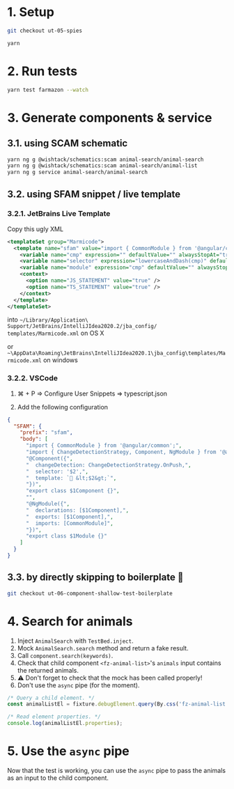 # 1. Setup

```sh
git checkout ut-05-spies

yarn
```

# 2. Run tests

```sh
yarn test farmazon --watch
```

# 3. Generate components & service

## 3.1. using SCAM schematic

```sh
yarn ng g @wishtack/schematics:scam animal-search/animal-search
yarn ng g @wishtack/schematics:scam animal-search/animal-list
yarn ng g service animal-search/animal-search
```

## 3.2. using SFAM snippet / live template

### 3.2.1. JetBrains Live Template

Copy this ugly XML

```xml
<templateSet group="Marmicode">
  <template name="sfam" value="import { CommonModule } from '@angular/common';&#10;import { ChangeDetectionStrategy, Component, NgModule } from '@angular/core';&#10;&#10;@Component({&#10;  changeDetection: ChangeDetectionStrategy.OnPush,&#10;  selector: 'mc-$selector$',&#10;  template: `🚧 $selector$`&#10;})&#10;export class $cmp$Component {}&#10;&#10;@NgModule({&#10;  declarations: [$cmp$Component],&#10;  exports: [$cmp$Component],&#10;  imports: [CommonModule]&#10;})&#10;export class $module$Module {}" description="" toReformat="true" toShortenFQNames="true">
    <variable name="cmp" expression="" defaultValue="" alwaysStopAt="true" />
    <variable name="selector" expression="lowercaseAndDash(cmp)" defaultValue="" alwaysStopAt="true" />
    <variable name="module" expression="cmp" defaultValue="" alwaysStopAt="true" />
    <context>
      <option name="JS_STATEMENT" value="true" />
      <option name="TS_STATEMENT" value="true" />
    </context>
  </template>
</templateSet>
```

into `~/Library/Application\ Support/JetBrains/IntelliJIdea2020.2/jba_config/ templates/Marmicode.xml` on OS X

or `~\AppData\Roaming\JetBrains\IntelliJIdea2020.1\jba_config\templates/Marmicode.xml` on windows

### 3.2.2. VSCode

1. ⌘ + P => Configure User Snippets => typescript.json

2. Add the following configuration

```json
{
  "SFAM": {
    "prefix": "sfam",
    "body": [
      "import { CommonModule } from '@angular/common';",
      "import { ChangeDetectionStrategy, Component, NgModule } from '@angular/core';",
      "@Component({",
      "  changeDetection: ChangeDetectionStrategy.OnPush,",
      "  selector: '$2',",
      "  template: `🚧 &lt;$2&gt;`",
      "})",
      "export class $1Component {}",
      "",
      "@NgModule({",
      "  declarations: [$1Component],",
      "  exports: [$1Component],",
      "  imports: [CommonModule]",
      "})",
      "export class $1Module {}"
    ]
  }
}
```

## 3.3. by directly skipping to boilerplate 👹

```sh
git checkout ut-06-component-shallow-test-boilerplate
```

# 4. Search for animals

1. Inject `AnimalSearch` with `TestBed.inject`.
2. Mock `AnimalSearch.search` method and return a fake result.
3. Call `component.search(keywords)`.
4. Check that child component `<fz-animal-list>`'s `animals` input contains the returned animals.
5. ⚠️ Don't forget to check that the mock has been called properly!
6. Don't use the `async` pipe (for the moment).

```typescript
/* Query a child element. */
const animalListEl = fixture.debugElement.query(By.css('fz-animal-list'));

/* Read element properties. */
console.log(animalListEl.properties);
```

# 5. Use the `async` pipe

Now that the test is working, you can use the `async` pipe to pass the animals as an input to the child component.
